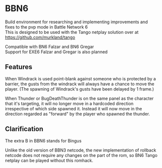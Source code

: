 # BBN6
 
Build environment for researching and implementing improvements and fixes to the pvp mode in Battle Network 6  
This is designed to be used with the Tango netplay solution over at <https://github.com/murkland/tango>  

Compatible with BN6 Falzar and BN6 Gregar  
Support for EXE6 Falzar and Gregar is also planned

## Features
When Windrack is used point-blank against someone who is protected by a barrier, the gusts from the windrack will always have a chance to move the player. (The spawning of Windrack's gusts have been delayed by 1 frame.)  

When Thunder or BugDeathThunder is on the same panel as the character that it's targeting, it will no longer move in a hardcoded direction irrespective of which side spawned it. Instead it will now move in the direction regarded as "forward" by the player who spawned the thunder.




## Clarification
The extra B in BBN6 stands for Bingus  

Unlike the old version of BBN3 netcode, the new implementation of rollback netcode does not require any changes on the part of the rom, so BN6 Tango netplay can be played without this romhack.
